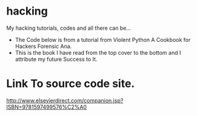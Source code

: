 # hacking

 My hacking tutorials, codes and all there can be...
-  The Code below is from a tutorial from Violent Python A Cookbook for Hackers Forensic Ana.
- This is the book I have read from the top cover to the bottom and I attribute my future Success to It.

# Link To source code site.
 http://www.elsevierdirect.com/companion.jsp?ISBN=9781597499576%C2%A0
